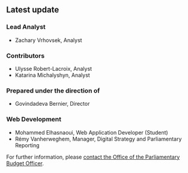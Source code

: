 ## Latest update

### Lead Analyst
- Zachary Vrhovsek, Analyst

### Contributors
- Ulysse Robert-Lacroix, Analyst
- Katarina Michalyshyn, Analyst

### Prepared under the direction of
- Govindadeva Bernier, Director

### Web Development
- Mohammed Elhasnaoui, Web Application Developer (Student)
- Rémy Vanherweghem, Manager, Digital Strategy and Parliamentary Reporting


For further information, please [contact the Office of the Parliamentary Budget Officer](https://www.pbo-dpb.ca/en/contact--contact).
